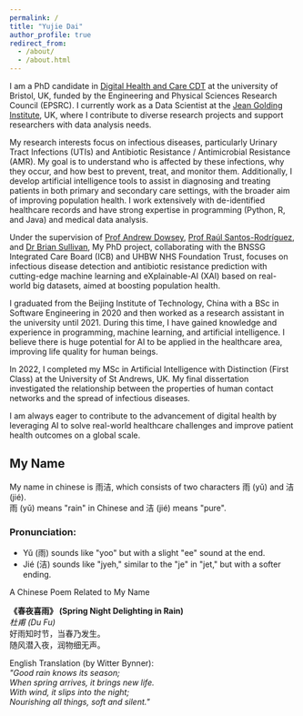 ```yaml
---
permalink: /
title: "Yujie Dai"
author_profile: true
redirect_from: 
  - /about/
  - /about.html
---
```


I am a PhD candidate in [Digital Health and Care CDT](https://www.bristol.ac.uk/cdt/digital-health/) at the university of Bristol, UK, funded by the Engineering and Physical Sciences Research Council (EPSRC). I currently work as a Data Scientist at the [Jean Golding Institute](https://www.bristol.ac.uk/golding/), UK, where I contribute to diverse research projects and support researchers with data analysis needs. 

My research interests focus on infectious diseases, particularly Urinary Tract Infections (UTIs) and Antibiotic Resistance / Antimicrobial Resistance (AMR). My goal is to understand who is affected by these infections, why they occur, and how best to prevent, treat, and monitor them. Additionally, I develop artificial intelligence tools to assist in diagnosing and treating patients in both primary and secondary care settings, with the broader aim of improving population health. I work extensively with de-identified healthcare records and have strong expertise in programming (Python, R, and Java) and medical data analysis.

Under the supervision of [Prof Andrew Dowsey](https://research-information.bris.ac.uk/en/persons/andrew-dowsey), [Prof Raúl Santos-Rodríguez](https://www.raulsantosrodriguez.com/), and [Dr Brian Sullivan](https://scholar.google.com/citations?user=ea-0yoMAAAAJ&hl=en), My PhD project, collaborating with the BNSSG Integrated Care Board (ICB) and UHBW NHS Foundation Trust, focuses on infectious disease detection and antibiotic resistance prediction with cutting-edge machine learning and eXplainable-AI (XAI) based on real-world big datasets, aimed at boosting population health. 

I graduated from the Beijing Institute of Technology, China with a BSc in Software Engineering in 2020 and then worked as a research assistant in the university until 2021. During this time, I have gained knowledge and experience in programming, machine learning, and artificial intelligence. I believe there is huge potential for AI to be applied in the healthcare area, improving life quality for human beings.

In 2022, I completed my MSc in Artificial Intelligence with Distinction (First Class) at the University of St Andrews, UK. My final dissertation investigated the relationship between the properties of human contact networks and the spread of infectious diseases.

I am always eager to contribute to the advancement of digital health by leveraging AI to solve real-world healthcare challenges and improve patient health outcomes on a global scale.

## My Name
My name in chinese is 雨洁, which consists of two characters 雨 (yǔ) and 洁 (jié). <br> 
雨 (yǔ) means "rain" in Chinese and 洁 (jié) means "pure". 

### Pronunciation:
* Yǔ (雨) sounds like "yoo" but with a slight "ee" sound at the end.
* Jié (洁) sounds like "jyeh," similar to the "je" in "jet," but with a softer ending.

A Chinese Poem Related to My Name

**《春夜喜雨》 (Spring Night Delighting in Rain)** <br>
*杜甫 (Du Fu)* <br>
好雨知时节，当春乃发生。<br>
随风潜入夜，润物细无声。<br>

English Translation (by Witter Bynner):  
*"Good rain knows its season;  
When spring arrives, it brings new life.  
With wind, it slips into the night;  
Nourishing all things, soft and silent."*  
